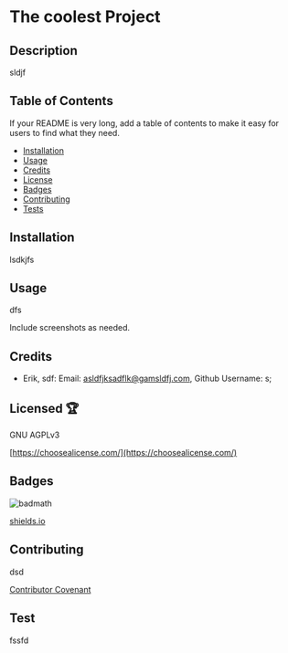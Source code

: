 

  # The coolest Project

  ## Description
  
  sldjf
  
  
  ## Table of Contents 
  
  If your README is very long, add a table of contents to make it easy for users to find what they need.
  
  * [Installation](#-Installation)
  * [Usage](#-Usage)
  * [Credits](#-Credits)
  * [License](#-License)
  * [Badges](#-Badges)
  * [Contributing](#-Contributing)
  * [Tests](#-Tests)
  
  ## Installation
  
  lsdkjfs
  
  
  ## Usage
  
  dfs 
  
  Include screenshots as needed. 
  
  
  ## Credits
  
  * Erik, sdf: Email: [asldfjksadflk@gamsldfj.com](emailTo:asldfjksadflk@gamsldfj.com), Github Username: s;

  ## Licensed 🏆 
  
  GNU AGPLv3 
  
  [https://choosealicense.com/](https://choosealicense.com/)
  
  ## Badges
  
  ![badmath](https://img.shields.io/github/languages/top/nielsenjared/badmath)
  
  [shields.io](https://shields.io/)
  
  
  ## Contributing 
  
  dsd
  
  [Contributor Covenant](https://www.contributor-covenant.org/)
  
  ## Test
  
  fssfd
  
  

  
  




















